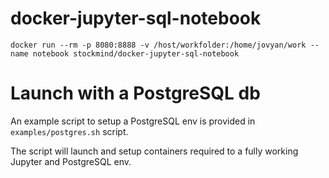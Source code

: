 # docker-jupyter-sql-notebook

```
docker run --rm -p 8080:8888 -v /host/workfolder:/home/jovyan/work --name notebook stockmind/docker-jupyter-sql-notebook
```

# Launch with a PostgreSQL db

An example script to setup a PostgreSQL env is provided in `examples/postgres.sh` script.

The script will launch and setup containers required to a fully working Jupyter and PostgreSQL env.

